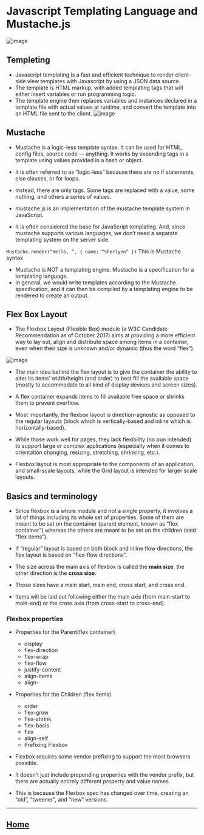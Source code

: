 # Javascript Templating Language and  Mustache.js 
![image](https://2.bp.blogspot.com/-_kLpQt1VfrA/WvJ1NySMlbI/AAAAAAAAAjM/6jAs3RO3d-4T6Zk6QEm7gr6RdyBgVAgvwCPcBGAYYCw/s640/the-new-ui-staying-strong-with-flexbox-sass-and-mustachejs-37-638.jpg)
## Templeting
* Javascript templating is a fast and efficient technique to render client-side view templates with Javascript by using a JSON data source. 
* The template is HTML markup, with added templating tags that will either insert variables or run programming logic.
* The template engine then replaces variables and instances declared in a template file with actual values at runtime, and convert the template into an HTML file sent to the client.
![image](https://2.bp.blogspot.com/-_kLpQt1VfrA/WvJ1NySMlbI/AAAAAAAAAjM/6jAs3RO3d-4T6Zk6QEm7gr6RdyBgVAgvwCPcBGAYYCw/s640/the-new-ui-staying-strong-with-flexbox-sass-and-mustachejs-37-638.jpg)

## Mustache
* Mustache is a logic-less template syntax. It can be used for HTML, config files, source code — anything. It works by expanding tags in a template using values provided in a hash or object.

* It is often referred to as “logic-less” because there are no if statements, else clauses, or for loops. 
* Instead, there are only tags. Some tags are replaced with a value, some nothing, and others a series of values.
* mustache.js is an implementation of the mustache template system in JavaScript.
*  It is often considered the base for JavaScript templating. And, since mustache supports various languages, we don’t need a separate templating system on the server side.

`Mustache.render(“Hello, ”, { name: “Sherlynn” })` This is Mustache syntax

* Mustache is NOT a templating engine. Mustache is a specification for a templating language. 
* In general, we would write templates according to the Mustache specification, and it can then be compiled by a templating engine to be rendered to create an output.

## Flex Box Layout
* The Flexbox Layout (Flexible Box) module (a W3C Candidate Recommendation as of October 2017) aims at providing a more efficient way to lay out, align and distribute space among items in a container, even when their size is unknown and/or dynamic (thus the word “flex”).

![image](https://i.ytimg.com/vi/wDGZEw3gXoE/maxresdefault.jpg)

* The main idea behind the flex layout is to give the container the ability to alter its items’ width/height (and order) to best fill the available space (mostly to accommodate to all kind of display devices and screen sizes).
* A flex container expands items to fill available free space or shrinks them to prevent overflow.

* Most importantly, the flexbox layout is direction-agnostic as opposed to the regular layouts (block which is vertically-based and inline which is horizontally-based). 
* While those work well for pages, they lack flexibility (no pun intended) to support large or complex applications (especially when it comes to orientation changing, resizing, stretching, shrinking, etc.).

* Flexbox layout is most appropriate to the components of an application, and small-scale layouts, while the Grid layout is intended for larger scale layouts.

## Basics and terminology
* Since flexbox is a whole module and not a single property, it involves a lot of things including its whole set of properties. Some of them are meant to be set on the container (parent element, known as “flex container”) whereas the others are meant to be set on the children (said “flex items”).

* If “regular” layout is based on both block and inline flow directions, the flex layout is based on “flex-flow directions”.

* The size across the main axis of flexbox is called the **main size**, the other direction is the **cross size**.
* Those sizes have a main start, main end, cross start, and cross end.
* Items will be laid out following either the main axis (from main-start to main-end) or the cross axis (from cross-start to cross-end).

### Flexbox properties
* Properties for the Parent(flex container)
  - display
  - flex-direction
  - flex-wrap
  - flex-flow
  - justify-content
  - align-items
  - align-

* Properties for the Children (flex items)
  - order
  - flex-grow
  - flex-shrink
  - flex-basis
  - flex
  - align-self
  - Prefixing Flexbox
* Flexbox requires some vendor prefixing to support the most browsers possible. 
* It doesn’t just include prepending properties with the vendor prefix, but there are actually entirely different property and value names.
* This is because the Flexbox spec has changed over time, creating an “old”, “tweener”, and “new” versions.

*****************************************************************

## [ Home ](https://reem-alqurm.github.io/ReadingNotes/)
